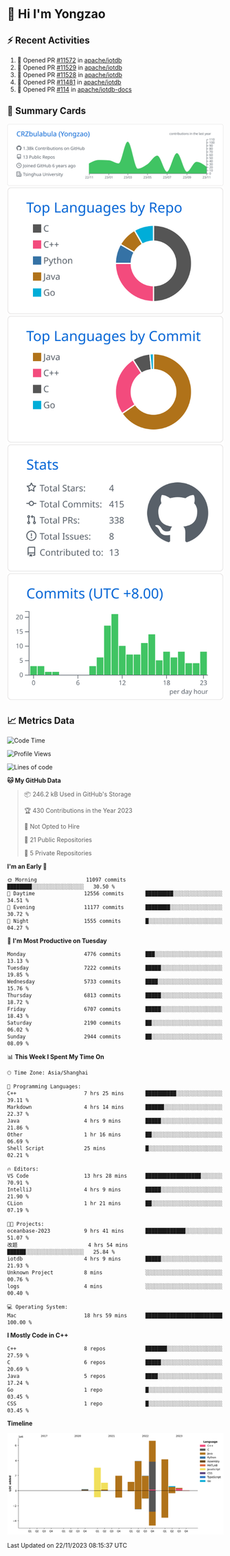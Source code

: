 # 👋 Hi I'm Yongzao

## ⚡ Recent Activities
<!--START_SECTION:activity-->
1. 💪 Opened PR [#11572](https://github.com/apache/iotdb/pull/11572) in [apache/iotdb](https://github.com/apache/iotdb)
2. 💪 Opened PR [#11529](https://github.com/apache/iotdb/pull/11529) in [apache/iotdb](https://github.com/apache/iotdb)
3. 💪 Opened PR [#11528](https://github.com/apache/iotdb/pull/11528) in [apache/iotdb](https://github.com/apache/iotdb)
4. 💪 Opened PR [#11481](https://github.com/apache/iotdb/pull/11481) in [apache/iotdb](https://github.com/apache/iotdb)
5. 💪 Opened PR [#114](https://github.com/apache/iotdb-docs/pull/114) in [apache/iotdb-docs](https://github.com/apache/iotdb-docs)
<!--END_SECTION:activity-->

## 🎑 Summary Cards

[![](https://raw.githubusercontent.com/CRZbulabula/CRZbulabula/main/profile-summary-card-output/github/0-profile-details.svg)](https://github.com/vn7n24fzkq/github-profile-summary-cards)
[![](https://raw.githubusercontent.com/CRZbulabula/CRZbulabula/main/profile-summary-card-output/github/1-repos-per-language.svg)](https://github.com/vn7n24fzkq/github-profile-summary-cards) [![](https://raw.githubusercontent.com/CRZbulabula/CRZbulabula/main/profile-summary-card-output/github/2-most-commit-language.svg)](https://github.com/vn7n24fzkq/github-profile-summary-cards)
[![](https://raw.githubusercontent.com/CRZbulabula/CRZbulabula/main/profile-summary-card-output/github/3-stats.svg)](https://github.com/vn7n24fzkq/github-profile-summary-cards) [![](https://raw.githubusercontent.com/CRZbulabula/CRZbulabula/main/profile-summary-card-output/github/4-productive-time.svg)](https://github.com/vn7n24fzkq/github-profile-summary-cards)

## 📈 Metrics Data

<!--START_SECTION:waka-->
![Code Time](http://img.shields.io/badge/Code%20Time-472%20hrs%2033%20mins-blue)

![Profile Views](http://img.shields.io/badge/Profile%20Views-0-blue)

![Lines of code](https://img.shields.io/badge/From%20Hello%20World%20I%27ve%20Written-24.9%20million%20lines%20of%20code-blue)

**🐱 My GitHub Data** 

> 📦 246.2 kB Used in GitHub's Storage 
 > 
> 🏆 430 Contributions in the Year 2023
 > 
> 🚫 Not Opted to Hire
 > 
> 📜 21 Public Repositories 
 > 
> 🔑 5 Private Repositories 
 > 
**I'm an Early 🐤** 

```text
🌞 Morning                11097 commits       ████████░░░░░░░░░░░░░░░░░   30.50 % 
🌆 Daytime                12556 commits       █████████░░░░░░░░░░░░░░░░   34.51 % 
🌃 Evening                11177 commits       ████████░░░░░░░░░░░░░░░░░   30.72 % 
🌙 Night                  1555 commits        █░░░░░░░░░░░░░░░░░░░░░░░░   04.27 % 
```
📅 **I'm Most Productive on Tuesday** 

```text
Monday                   4776 commits        ███░░░░░░░░░░░░░░░░░░░░░░   13.13 % 
Tuesday                  7222 commits        █████░░░░░░░░░░░░░░░░░░░░   19.85 % 
Wednesday                5733 commits        ████░░░░░░░░░░░░░░░░░░░░░   15.76 % 
Thursday                 6813 commits        █████░░░░░░░░░░░░░░░░░░░░   18.72 % 
Friday                   6707 commits        █████░░░░░░░░░░░░░░░░░░░░   18.43 % 
Saturday                 2190 commits        ██░░░░░░░░░░░░░░░░░░░░░░░   06.02 % 
Sunday                   2944 commits        ██░░░░░░░░░░░░░░░░░░░░░░░   08.09 % 
```


📊 **This Week I Spent My Time On** 

```text
🕑︎ Time Zone: Asia/Shanghai

💬 Programming Languages: 
C++                      7 hrs 25 mins       ██████████░░░░░░░░░░░░░░░   39.11 % 
Markdown                 4 hrs 14 mins       ██████░░░░░░░░░░░░░░░░░░░   22.37 % 
Java                     4 hrs 9 mins        █████░░░░░░░░░░░░░░░░░░░░   21.86 % 
Other                    1 hr 16 mins        ██░░░░░░░░░░░░░░░░░░░░░░░   06.69 % 
Shell Script             25 mins             █░░░░░░░░░░░░░░░░░░░░░░░░   02.21 % 

🔥 Editors: 
VS Code                  13 hrs 28 mins      ██████████████████░░░░░░░   70.91 % 
IntelliJ                 4 hrs 9 mins        █████░░░░░░░░░░░░░░░░░░░░   21.90 % 
CLion                    1 hr 21 mins        ██░░░░░░░░░░░░░░░░░░░░░░░   07.19 % 

🐱‍💻 Projects: 
oceanbase-2023           9 hrs 41 mins       █████████████░░░░░░░░░░░░   51.07 % 
改题                       4 hrs 54 mins       ██████░░░░░░░░░░░░░░░░░░░   25.84 % 
iotdb                    4 hrs 9 mins        █████░░░░░░░░░░░░░░░░░░░░   21.93 % 
Unknown Project          8 mins              ░░░░░░░░░░░░░░░░░░░░░░░░░   00.76 % 
logs                     4 mins              ░░░░░░░░░░░░░░░░░░░░░░░░░   00.40 % 

💻 Operating System: 
Mac                      18 hrs 59 mins      █████████████████████████   100.00 % 
```

**I Mostly Code in C++** 

```text
C++                      8 repos             ███████░░░░░░░░░░░░░░░░░░   27.59 % 
C                        6 repos             █████░░░░░░░░░░░░░░░░░░░░   20.69 % 
Java                     5 repos             ████░░░░░░░░░░░░░░░░░░░░░   17.24 % 
Go                       1 repo              █░░░░░░░░░░░░░░░░░░░░░░░░   03.45 % 
CSS                      1 repo              █░░░░░░░░░░░░░░░░░░░░░░░░   03.45 % 
```



**Timeline**

![Lines of Code chart](https://raw.githubusercontent.com/CRZbulabula/CRZbulabula/main/assets/bar_graph.png)


 Last Updated on 22/11/2023 08:15:37 UTC
<!--END_SECTION:waka-->

